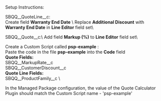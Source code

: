 Setup Instructions: 

SBQQ__QuoteLine__c:\
Create field **Warranty End Date** \ 
Replace **Additional Discount** with **Warranty End Date** in **Line Editor** field set\
  
SBQQ__Quote__c:\ 
Add field **Markup (%)** to **Line Editor** field set\  
  
Create a Custom Script called **psp-example** :\
  Paste the code in the file **psp-example** into the **Code** field \
  **Quote Fields:** \
  SBQQ__MarkupRate__c \
  SBQQ__CustomerDiscount__c \
  **Quote Line Fields:** \
  SBQQ__ProductFamily__c \
  
In the Managed Package configuration, the value of the Quote Calculator Plugin should match the Custom Script name - 'psp-example' 
